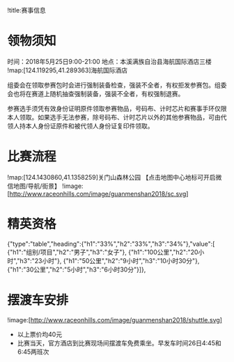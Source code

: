 !title:赛事信息

# 领物须知

时间：2018年5月25日9:00-21:00
地点：本溪满族自治县海航国际酒店三楼
!map:[124.119295,41.289363]海航国际酒店

组委会在领取参赛包时会进行强制装备检查，强装不全者，有权拒发参赛包。组委会也将在赛道上随机抽查强制装备，强装不全者，有权强制退赛。

参赛选手须凭有效身份证明原件领取参赛物品，号码布、计时芯片和赛事手环仅限本人领取。如果选手无法参赛，除号码布、计时芯片以外的其他参赛物品，可由代领人持本人身份证原件和被代领人身份证复印件领取。

# 比赛流程

!map:[124.1430860,41.1358259]关门山森林公园
【点击地图中心地标可开启微信地图/导航/街景】
!image:[http://www.raceonhills.com/image/guanmenshan2018/sc.svg]

# 精英资格
{"type":"table","heading":{"h1":"33%","h2":"33%","h3":"34%"},"value":[
{"h1":"组别/项目","h2":"男子","h3":"女子"},
{"h1":"100公里","h2":"20小时","h3":"23小时"},
{"h1":"50公里","h2":"9小时","h3":"10小时30分"},
{"h1":"30公里","h2":"5小时","h3":"6小时30分"}]},


# 摆渡车安排
!image:[http://www.raceonhills.com/image/guanmenshan2018/shuttle.svg]
* 以上票价均40元
* 比赛当天，官方酒店到比赛现场间摆渡车免费乘坐。早发车时间26日4:45和6:45两班次
